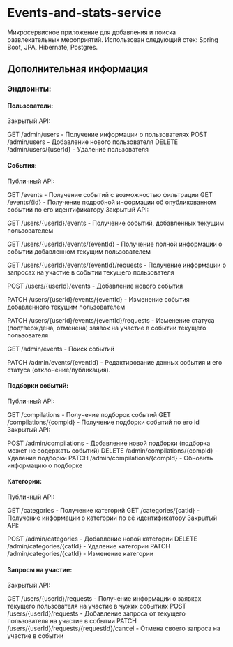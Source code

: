 # Events-and-stats-service
Микросервисное приложение для добавления и поиска развлекательных мероприятий. Использован следующий стек: Spring Boot, JPA, Hibernate, Postgres.

## Дополнительная информация
### Эндпоинты:
#### Пользователи:
Закрытый API:

GET /admin/users - Получение информации о пользователях
POST /admin/users - Добавление нового пользователя
DELETE /admin/users/{userId} - Удаление пользователя

#### События:
Публичный API:

GET /events - Получение событий с возможностью фильтрации
GET /events/{id} - Получение подробной информации об опубликованном событии по его идентификатору
Закрытый API:

GET /users/{userId}/events - Получение событий, добавленных текущим пользователем

GET /users/{userId}/events/{eventId} - Получение полной информации о событии добавленном текущим пользователем

GET /users/{userId}/events/{eventId}/requests - Получение информации о запросах на участие в событии текущего пользователя

POST /users/{userId}/events - Добавление нового события

PATCH /users/{userId}/events/{eventId} - Изменение события добавленного текущим пользователем

PATCH /users/{userId}/events/{eventId}/requests - Изменение статуса (подтверждена, отменена) заявок на участие в событии текущего пользователя

GET /admin/events - Поиск событий

PATCH /admin/events/{eventId} - Редактирование данных события и его статуса (отклонение/публикация).

#### Подборки событий:
Публичный API:

GET /compilations - Получение подборок событий
GET /compilations/{compId} - Получение подборки событий по его id
Закрытый API:

POST /admin/compilations - Добавление новой подборки (подборка может не содержать событий)
DELETE /admin/compilations/{compId} - Удаление подборки
PATCH /admin/compilations/{compId} - Обновить информацию о подборке

#### Категории:
Публичный API:

GET /categories - Получение категорий
GET /categories/{catId} - Получение информации о категории по её идентификатору
Закрытый API:

POST /admin/categories - Добавление новой категории
DELETE /admin/categories/{catId} - Удаление категории
PATCH /admin/categories/{catId} - Изменение категории

#### Запросы на участие:
Закрытый API:

GET /users/{userId}/requests - Получение информации о заявках текущего пользователя на участие в чужих событиях
POST /users/{userId}/requests - Добавление запроса от текущего пользователя на участие в событии
PATCH /users/{userId}/requests/{requestId}/cancel - Отмена своего запроса на участие в событии